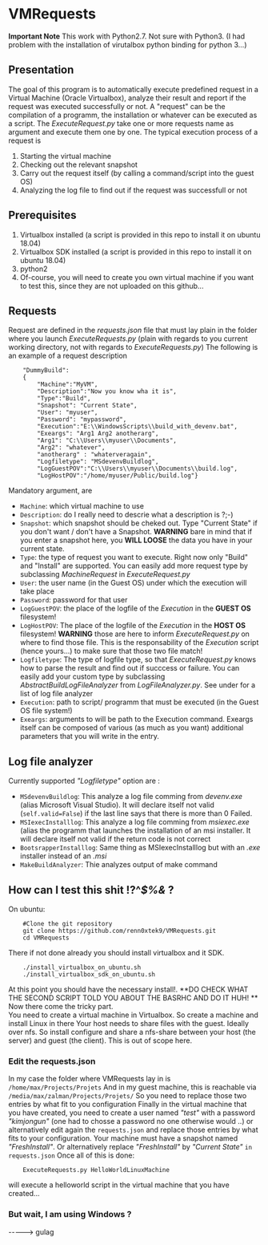# VMRequests 
**Important Note** This work with Python2.7. Not sure with Python3. (I had problem with the installation of virutalbox python binding for python 3...)
## Presentation
The goal of this program is to automatically execute predefined request in a Virtual Machine (Oracle Virtualbox), analyze their result and report if the request was executed successfully or not.
A "request" can be the compilation of a programm, the installation or whatever can be executed as a script.
The *ExecuteRequest.py* take one or more requests name as argument and execute them one by one. 
The typical execution process of a request is 
1. Starting the virtual machine 
2. Checking out the relevant snapshot 
3. Carry out the request itself (by calling a command/script into the guest OS)
4. Analyzing the log file to find out if the request was successfull or not 

## Prerequisites 
1. Virtualbox installed (a script is provided in this repo to install it on ubuntu 18.04)
2. Virtualbox SDK installed (a script is provided in this repo to install it on ubuntu 18.04)
3. python2
4. Of-course, you will need to create you own virtual machine if you want to test this, since they are not uploaded on this github...

## Requests
Request are defined in the *requests.json* file that must lay plain in the folder where you launch *ExecuteRequests.py* (plain with regards to you current working directory, not with regards to *ExecuteRequests.py*)
The following is an example of a request description 

```
    "DummyBuild":
	{
		"Machine":"MyVM",
		"Description":"Now you know wha it is",
		"Type":"Build",
		"Snapshot": "Current State",
		"User": "myuser",
		"Password": "mypassword",
		"Execution":"E:\\WindowsScripts\\build_with_devenv.bat",
		"Exeargs": "Arg1 Arg2 anotherarg",
		"Arg1": "C:\\Users\\myuser\\Documents",
		"Arg2": "whatever",
		"anotherarg" : "whaterveragain",
		"Logfiletype": "MSdevenvBuildlog",
		"LogGuestPOV":"C:\\Users\\myuser\\Documents\\build.log",
		"LogHostPOV":"/home/myuser/Public/build.log"}
```

		
		
Mandatory argument, are 
* `Machine`: which virtual machine to use
* `Description`: do I really need to descrie what a description is ?;-)  
* `Snapshot`: which snapshot should be cheked out. Type "Current State" if you don't want / don't have a Snapshot. **WARNING** bare in mind that if you enter a snapshot here, you **WILL LOOSE** the data you have in your current state.
* `Type`: the type of request you want to execute. Right now only "Build" and "Install" are supported. You can easily add more request type by subclassing *MachineRequest* in *ExecuteRequest.py*
* `User`: the user name (in the Guest OS) under which the execution will take place
* `Password`: password for that user
* `LogGuestPOV`: the place of the logfile of the *Execution* in the **GUEST OS** filesystem!
* `LogHostPOV`: The place of the logfile of the *Execution* in the **HOST OS** filesystem! **WARNING** those are here to inform *ExecuteRequest.py* on where to find those file. This is the responsability of the *Execution* script (hence yours...) to make sure that those two file match!  
* `Logfiletype`: The type of logfile type, so that *ExecuteRequest.py* knows how to parse the result and find out if succcess or failure. You can easily add your custom type by subclassing *AbstractBuildLogFileAnalyzer* from *LogFileAnalyzer.py*. See under for a list of log file analyzer
* `Execution`: path to script/ programm that must be executed (in the Guest OS file system!) 
* `Exeargs`: arguments to will be path to the Execution command. Exeargs itself can be composed of various (as much as you want) additional parameters that you will write in the entry.

## Log file analyzer 
Currently supported *"Logfiletype"* option are :
* `MSdevenvBuildlog`: This analyze a log file comming from *devenv.exe* (alias Microsoft Visual Studio). It will declare itself not valid (`self.valid=False`) if the last line says that there is more than 0 Failed.
* `MSIexecInstalllog`: This analyze a log file comming from *msiexec.exe* (alias the programm that launches the installation of an msi installer. It will declare itself not valid if the return code is not correct
* `BootsrapperInstalllog`: Same thing as MSIexecInstalllog but with an *.exe* installer instead of an *.msi*
* `MakeBuildAnalyzer`: Thie analyzes output of make command 

## How can I test this shit !?^*$%&* ?
On ubuntu: 
```
    #Clone the git repository
    git clone https://github.com/renn0xtek9/VMRequests.git 
    cd VMRequests 
``` 


There if not done already you should install virtualbox and it SDK.
```
    ./install_virtualbox_on_ubuntu.sh
    ./install_virtualbox_sdk_on_ubuntu.sh
```  

At this point you should have the necessary install!. **DO CHECK WHAT THE SECOND SCRIPT TOLD YOU ABOUT THE BASRHC AND DO IT HUH! **
Now there come the tricky part.  
You need to create a virtual machine in Virtualbox. So create a machine and install Linux in there 
Your host needs to share files with the guest. Ideally over nfs. So install configure and share a nfs-share between your host (the server) and guest (the client). This is out of scope here.
### Edit the requests.json
In my case the folder where VMRequests lay in is `/home/max/Projects/Projets`
And in my guest machine, this is reachable via `/media/max/zalman/Projects/Projets/`
So you need to replace those two entries by what fit to you configuration
Finally in the virtual machine that you have created, you need to create a user named *"test"* with a password *"kimjongun"* (one had to chosse a password no one otherwise would ..) or alternatively edit again the `requests.json` and replace those entries by what fits to your configuration.
Your machine must have a snapshot named *"FreshInstall"*. Or alternatively replace *"FreshInstall"* by *"Current State"* `in requests.json`
Once all of this is done:
```
    ExecuteRequests.py HelloWorldLinuxMachine
```
will execute a helloworld script in the virtual machine that you have created...

### But wait, I am using Windows ?
-----> gulag



